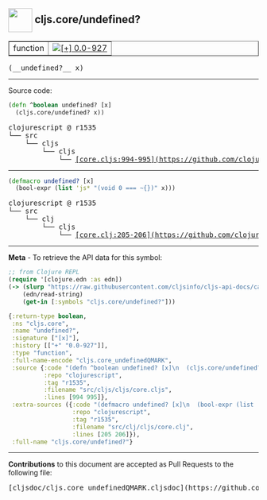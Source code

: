 ## <img width="48px" valign="middle" src="http://i.imgur.com/Hi20huC.png"> cljs.core/undefined?

 <table border="1">
<tr>

<td>function</td>
<td><a href="https://github.com/cljsinfo/cljs-api-docs/tree/0.0-927"><img valign="middle" alt="[+] 0.0-927" src="https://img.shields.io/badge/+-0.0--927-lightgrey.svg"></a> </td>
</tr>
</table>

 <samp>
(__undefined?__ x)<br>
</samp>

---





Source code:

```clj
(defn ^boolean undefined? [x]
  (cljs.core/undefined? x))
```

 <pre>
clojurescript @ r1535
└── src
    └── cljs
        └── cljs
            └── <ins>[core.cljs:994-995](https://github.com/clojure/clojurescript/blob/r1535/src/cljs/cljs/core.cljs#L994-L995)</ins>
</pre>


---

```clj
(defmacro undefined? [x]
  (bool-expr (list 'js* "(void 0 === ~{})" x)))
```

 <pre>
clojurescript @ r1535
└── src
    └── clj
        └── cljs
            └── <ins>[core.clj:205-206](https://github.com/clojure/clojurescript/blob/r1535/src/clj/cljs/core.clj#L205-L206)</ins>
</pre>

---

__Meta__ - To retrieve the API data for this symbol:

```clj
;; from Clojure REPL
(require '[clojure.edn :as edn])
(-> (slurp "https://raw.githubusercontent.com/cljsinfo/cljs-api-docs/catalog/cljs-api.edn")
    (edn/read-string)
    (get-in [:symbols "cljs.core/undefined?"]))
```

```clj
{:return-type boolean,
 :ns "cljs.core",
 :name "undefined?",
 :signature ["[x]"],
 :history [["+" "0.0-927"]],
 :type "function",
 :full-name-encode "cljs.core_undefinedQMARK",
 :source {:code "(defn ^boolean undefined? [x]\n  (cljs.core/undefined? x))",
          :repo "clojurescript",
          :tag "r1535",
          :filename "src/cljs/cljs/core.cljs",
          :lines [994 995]},
 :extra-sources ({:code "(defmacro undefined? [x]\n  (bool-expr (list 'js* \"(void 0 === ~{})\" x)))",
                  :repo "clojurescript",
                  :tag "r1535",
                  :filename "src/clj/cljs/core.clj",
                  :lines [205 206]}),
 :full-name "cljs.core/undefined?"}

```

---

__Contributions__ to this document are accepted as Pull Requests to the following file:

 <pre>
[cljsdoc/cljs.core_undefinedQMARK.cljsdoc](https://github.com/cljsinfo/cljs-api-docs/blob/master/cljsdoc/cljs.core_undefinedQMARK.cljsdoc)
</pre>

